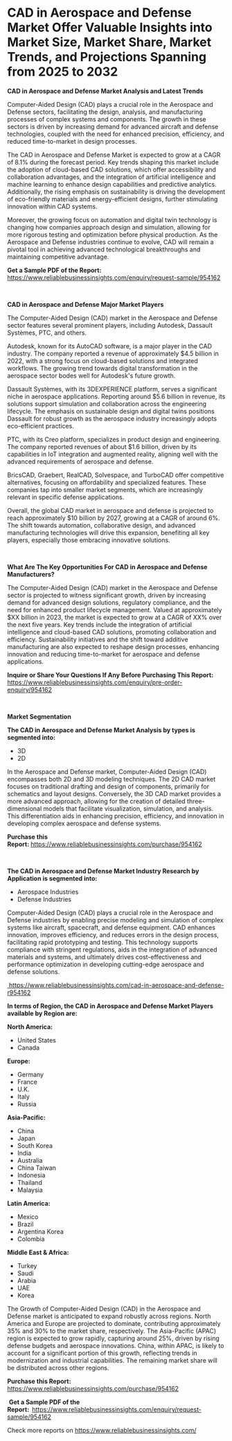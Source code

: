 <p><h1>CAD in Aerospace and Defense Market Offer Valuable Insights into Market Size, Market Share, Market Trends, and Projections Spanning from 2025 to 2032</h1></p><p><strong>CAD in Aerospace and Defense Market Analysis and Latest Trends</strong></p>
<p><p>Computer-Aided Design (CAD) plays a crucial role in the Aerospace and Defense sectors, facilitating the design, analysis, and manufacturing processes of complex systems and components. The growth in these sectors is driven by increasing demand for advanced aircraft and defense technologies, coupled with the need for enhanced precision, efficiency, and reduced time-to-market in design processes.</p><p>The CAD in Aerospace and Defense Market is expected to grow at a CAGR of 8.1% during the forecast period. Key trends shaping this market include the adoption of cloud-based CAD solutions, which offer accessibility and collaboration advantages, and the integration of artificial intelligence and machine learning to enhance design capabilities and predictive analytics. Additionally, the rising emphasis on sustainability is driving the development of eco-friendly materials and energy-efficient designs, further stimulating innovation within CAD systems.</p><p>Moreover, the growing focus on automation and digital twin technology is changing how companies approach design and simulation, allowing for more rigorous testing and optimization before physical production. As the Aerospace and Defense industries continue to evolve, CAD will remain a pivotal tool in achieving advanced technological breakthroughs and maintaining competitive advantage.</p></p>
<p><strong>Get a Sample PDF of the Report:&nbsp;</strong> <a href="https://www.reliablebusinessinsights.com/enquiry/request-sample/954162?utm_campaign=2319&utm_medium=2&utm_source=Github&utm_content=ia&utm_term=07032025&utm_id=cad-in-aerospace-and-defense">https://www.reliablebusinessinsights.com/enquiry/request-sample/954162</a></p>
<p>&nbsp;</p>
<p><strong>CAD in Aerospace and Defense Major Market Players</strong></p>
<p><p>The Computer-Aided Design (CAD) market in the Aerospace and Defense sector features several prominent players, including Autodesk, Dassault Systèmes, PTC, and others. </p><p>Autodesk, known for its AutoCAD software, is a major player in the CAD industry. The company reported a revenue of approximately $4.5 billion in 2022, with a strong focus on cloud-based solutions and integrated workflows. The growing trend towards digital transformation in the aerospace sector bodes well for Autodesk's future growth.</p><p>Dassault Systèmes, with its 3DEXPERIENCE platform, serves a significant niche in aerospace applications. Reporting around $5.6 billion in revenue, its solutions support simulation and collaboration across the engineering lifecycle. The emphasis on sustainable design and digital twins positions Dassault for robust growth as the aerospace industry increasingly adopts eco-efficient practices.</p><p>PTC, with its Creo platform, specializes in product design and engineering. The company reported revenues of about $1.6 billion, driven by its capabilities in IoT integration and augmented reality, aligning well with the advanced requirements of aerospace and defense.</p><p>BricsCAD, Graebert, RealCAD, Solvespace, and TurboCAD offer competitive alternatives, focusing on affordability and specialized features. These companies tap into smaller market segments, which are increasingly relevant in specific defense applications.</p><p>Overall, the global CAD market in aerospace and defense is projected to reach approximately $10 billion by 2027, growing at a CAGR of around 6%. The shift towards automation, collaborative design, and advanced manufacturing technologies will drive this expansion, benefiting all key players, especially those embracing innovative solutions.</p></p>
<p>&nbsp;</p>
<p><strong>What Are The Key Opportunities For CAD in Aerospace and Defense Manufacturers?</strong></p>
<p><p>The Computer-Aided Design (CAD) market in the Aerospace and Defense sector is projected to witness significant growth, driven by increasing demand for advanced design solutions, regulatory compliance, and the need for enhanced product lifecycle management. Valued at approximately $XX billion in 2023, the market is expected to grow at a CAGR of XX% over the next five years. Key trends include the integration of artificial intelligence and cloud-based CAD solutions, promoting collaboration and efficiency. Sustainability initiatives and the shift toward additive manufacturing are also expected to reshape design processes, enhancing innovation and reducing time-to-market for aerospace and defense applications.</p></p>
<p><strong>Inquire or Share Your Questions If Any Before Purchasing This Report:</strong> <a href="https://www.reliablebusinessinsights.com/enquiry/pre-order-enquiry/954162?utm_campaign=2319&utm_medium=2&utm_source=Github&utm_content=ia&utm_term=07032025&utm_id=cad-in-aerospace-and-defense">https://www.reliablebusinessinsights.com/enquiry/pre-order-enquiry/954162</a></p>
<p>&nbsp;</p>
<p><strong>Market Segmentation</strong></p>
<p><strong>The CAD in Aerospace and Defense Market Analysis by types is segmented into:</strong></p>
<p><ul><li>3D</li><li>2D</li></ul></p>
<p><p>In the Aerospace and Defense market, Computer-Aided Design (CAD) encompasses both 2D and 3D modeling techniques. The 2D CAD market focuses on traditional drafting and design of components, primarily for schematics and layout designs. Conversely, the 3D CAD market provides a more advanced approach, allowing for the creation of detailed three-dimensional models that facilitate visualization, simulation, and analysis. This differentiation aids in enhancing precision, efficiency, and innovation in developing complex aerospace and defense systems.</p></p>
<p><strong>Purchase this Report:&nbsp;</strong><a href="https://www.reliablebusinessinsights.com/purchase/954162?utm_campaign=2319&utm_medium=2&utm_source=Github&utm_content=ia&utm_term=07032025&utm_id=cad-in-aerospace-and-defense">https://www.reliablebusinessinsights.com/purchase/954162</a></p>
<p>&nbsp;</p>
<p><strong>The CAD in Aerospace and Defense Market Industry Research by Application is segmented into:</strong></p>
<p><ul><li>Aerospace Industries</li><li>Defense Industries</li></ul></p>
<p><p>Computer-Aided Design (CAD) plays a crucial role in the Aerospace and Defense industries by enabling precise modeling and simulation of complex systems like aircraft, spacecraft, and defense equipment. CAD enhances innovation, improves efficiency, and reduces errors in the design process, facilitating rapid prototyping and testing. This technology supports compliance with stringent regulations, aids in the integration of advanced materials and systems, and ultimately drives cost-effectiveness and performance optimization in developing cutting-edge aerospace and defense solutions.</p></p>
<p><a href="https://www.reliablebusinessinsights.com/cad-in-aerospace-and-defense-r954162?utm_campaign=2319&utm_medium=2&utm_source=Github&utm_content=ia&utm_term=07032025&utm_id=cad-in-aerospace-and-defense">&nbsp;https://www.reliablebusinessinsights.com/cad-in-aerospace-and-defense-r954162</a></p>
<p><strong>In terms of Region, the CAD in Aerospace and Defense Market Players available by Region are:</strong></p>
<p>
    <p> <strong> North America: </strong>
        <ul>
            <li>United States</li>
            <li>Canada</li>
        </ul>
        </p> 
    <p> <strong> Europe: </strong>
        <ul>
            <li>Germany</li>
            <li>France</li>
            <li>U.K.</li>
            <li>Italy</li>
            <li>Russia</li>
        </ul>
        </p> 
    <p> <strong> Asia-Pacific: </strong>
        <ul>
            <li>China</li>
            <li>Japan</li>
            <li>South Korea</li>
            <li>India</li>
            <li>Australia</li>
            <li>China Taiwan</li>
            <li>Indonesia</li>
            <li>Thailand</li>
            <li>Malaysia</li>
        </ul>
        </p> 
    <p> <strong> Latin America: </strong>
        <ul>
            <li>Mexico</li>
            <li>Brazil</li>
            <li>Argentina Korea</li>
            <li>Colombia</li>
        </ul>
        </p> 
    <p> <strong> Middle East & Africa: </strong>
        <ul>
            <li>Turkey</li>
            <li>Saudi</li>
            <li>Arabia</li>
            <li>UAE</li>
            <li>Korea</li>
        </ul>
    </p>
    </p>
<p><p>The Growth of Computer-Aided Design (CAD) in the Aerospace and Defense market is anticipated to expand robustly across regions. North America and Europe are projected to dominate, contributing approximately 35% and 30% to the market share, respectively. The Asia-Pacific (APAC) region is expected to grow rapidly, capturing around 25%, driven by rising defense budgets and aerospace innovations. China, within APAC, is likely to account for a significant portion of this growth, reflecting trends in modernization and industrial capabilities. The remaining market share will be distributed across other regions.</p></p>
<p><strong>Purchase this Report: </strong><a href="https://www.reliablebusinessinsights.com/purchase/954162?utm_campaign=2319&utm_medium=2&utm_source=Github&utm_content=ia&utm_term=07032025&utm_id=cad-in-aerospace-and-defense">https://www.reliablebusinessinsights.com/purchase/954162</a></p>
<p>&nbsp;<strong>Get a Sample PDF of the Report:&nbsp;&nbsp;</strong><a href="https://www.reliablebusinessinsights.com/enquiry/request-sample/954162?utm_campaign=2319&utm_medium=2&utm_source=Github&utm_content=ia&utm_term=07032025&utm_id=cad-in-aerospace-and-defense">https://www.reliablebusinessinsights.com/enquiry/request-sample/954162</a></p>
<p><strong></strong></p>
<p>Check more reports on <a href="https://www.reliablebusinessinsights.com/?utm_campaign=2319&utm_medium=2&utm_source=Github&utm_content=ia&utm_term=07032025&utm_id=cad-in-aerospace-and-defense">https://www.reliablebusinessinsights.com/</a></p>